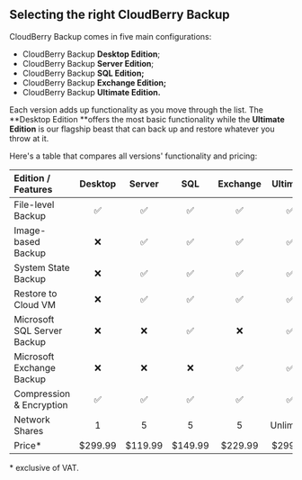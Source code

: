## Selecting the right CloudBerry Backup

CloudBerry Backup comes in five main configurations:

* CloudBerry Backup **Desktop Edition**;
* CloudBerry Backup **Server Edition**;
* CloudBerry Backup **SQL Edition;**
* CloudBerry Backup **Exchange Edition;**
* CloudBerry Backup **Ultimate Edition.**

Each version adds up functionality as you move through the list. The **Desktop Edition **offers the most basic functionality while the **Ultimate Edition** is our flagship beast that can back up and restore whatever you throw at it.

Here's a table that compares all versions' functionality and pricing:

| Edition / Features | Desktop | Server | SQL | Exchange | Ultimate |
| :--- | :---: | :---: | :---: | :---: | :---: |
| File-level Backup | ✅ | ✅ | ✅ | ✅ | ✅ |
| Image-based Backup | ❌ | ✅ | ✅ | ✅ | ✅ |
| System State Backup | ❌ | ✅ | ✅ | ✅ | ✅ |
| Restore to Cloud VM | ❌ | ✅ | ✅ | ✅ | ✅ |
| Microsoft SQL Server Backup | ❌ | ❌ | ✅ | ❌ | ✅ |
| Microsoft Exchange Backup | ❌ | ❌ | ❌ | ✅ | ✅ |
| Compression & Encryption | ✅ | ✅ | ✅ | ✅ | ✅ |
| Network Shares | 1 | 5 | 5 | 5 | Unlimited |
| Price\* | $299.99 | $119.99 | $149.99 | $229.99 | $299.99 |

\* exclusive of VAT.




